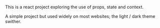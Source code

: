 This is a react project exploring the use of props, state and context.


A simple project but used widely on most websites; the light / dark theme swither.


